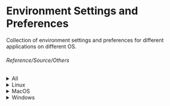 # Environment Settings and Preferences

Collection of environment settings and preferences for different applications on different OS.

###### Reference/Source/Others
<details><summary>All</summary>

<details><summary>VIM Dictionary</summary>    
   
[Reference to dictionary set up](https://www.vivaolinux.com.br/artigo/Corretor-Ortografico-no-Vim-Guia-definitivo)
</details>   

<details><summary> Git configurations </summary>    
         
 [Git global config](https://gist.github.com/Ngofilho/a48a1f5828c707824b0f2e804b79b730.js)    
 [Git hook to prepare commit message](https://gist.github.com/Ngofilho/342d50241f3a02182941e0252da1ea89.js)         
</details>
   
   <details><summary>Vim Cheat Sheet</summary>   
      
   [![](https://github.com/Ngofilho/dotfiles/blob/assets/Vim_Cheat_Sheet.png)]()   
   [![](https://github.com/Ngofilho/dotfiles/blob/assets/kisspng-cheat-sheet-vim-paper-cheating-5ba3e6147cb1a4.2840358315374679245108.png)]()   
   [![](https://github.com/Ngofilho/dotfiles/blob/assets/vi-teclado.png)]()         
   [![](https://github.com/Ngofilho/dotfiles/blob/assets/vim_cheatsheet.png)]()   
   [![](https://github.com/Ngofilho/dotfiles/blob/assets/VIM.png)]()         
      
   </details>
</details>

<details><summary>Linux</summary>   

   <details><summary>Tmux</summary>        

   [![](https://github.com/Ngofilho/dotfiles/blob/assets/TMUX/tmux.png)]()
   </details>
   </details>
<details><summary>MacOS</summary></details>
<details><summary>Windows</summary>
   
   
   <details><summary>Windows Terminal</summary>        
Place these files into user's document folder      
      
[Powershell Profile](https://github.com/Ngofilho/dotfiles/blob/assets/WindowsTerminal/Microsoft.PowerShell_profile.ps1)       
[Customization](https://github.com/Ngofilho/dotfiles/blob/assets/WindowsTerminal/nilo.omp.json)        
###### Reference(s)/Source(s)/Credit(s)/Other(s)  
[Video Reference](https://www.youtube.com/watch?v=5-aK2_WwrmM&t=121s)  
[Takuya's dotfiles](https://github.com/craftzdog/dotfiles-public)      
      <details><summary>Powershell configuration</summary>  
        
         $env:USERPROFILE\.config
	      powershell
		      # config file
		      user_profile.ps1
		      # prompt customizations
		      my.omp.json


            Powershell cmdlet to install Windows Terminal on Windows 10
            Get-AppXPackage *WindowsStore* -AllUsers | Foreach {Add-AppxPackage -DisableDevelopmentMode -Register "$($_.InstallLocation)\AppXManifest.xml"}  
         
         
</details>  
	   

   </details>  

<details><summary>Windows Shortcut</summary>   

##### Windows  	
**win+ctrl+d** -> Nova area de trabalho   
**win+ctrl+seta lado** -> muda desktop   
**win+ctrl+f4** -> fecha desktop   
**win+m** -> minimiza a janela   
**win+,** -> espia desktop   
**win+d** -> mostra o desktop   
**win+tab** -> verifica tudo que está aberto   
**alt+ctrl+tab** -> disponibiliza a seleção entre janelas   


##### Notepad  
**ctrl+y** -> refaz  
**ctrl+backspace** -> apaga palavra por palavra  

##### Chrome  
**win+.** -> abre a seleção ícones  

##### Navegação  
**Win+t** -> navega entre os itens da barra de tarefa  


**alt+p** -> abre a pré-visualização  


**win+shift+s** -> habilita a seleção de parte da tela para captura de imagens  
**win+v** -> habilita a area de transferencia   

**win+i** -> painel de controle  
</details>      
	
   <details><summary>Vim</summary>        
      
1. Install any plugin manager      
2. Create folder named *.vim* inside user's $HOME dir      
3. Create folder named *.vim* autoload      
4. Create folder named *.vim* bundle          
5. Clone NERDTree to *.vim\budle* folder          
6. Create a file name *.vimrc* at user's $HOME dir    
7. Setup NERDTree plugin initialization to *.vimrc* file      
      
   </details>      
   <details><summary>Cmder</summary>        
[Reference to Cmder setting path error](https://github.com/cmderdev/cmder/issues/121#issuecomment-565360486)
* Cmder prompt customization   
   1. [AmrEldib Repo - Cmder,powerline, prompt](https://github.com/AmrEldib/cmder-powerline-prompt) - Main instructions    
   2. [Article explaining Cmder customization](https://amreldib.com/blog/CustomizeWindowsCmderPrompt/) - Article (old instructions)  
   3. [Cmder Exported Config file](https://github.com/Ngofilho/dotfiles/blob/master/20211106_Cmder-Settings.xml)  
   </details>
   </details>
